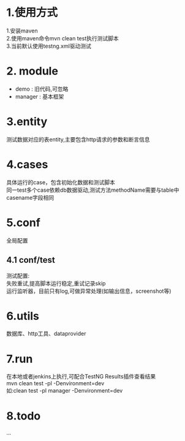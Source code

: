 # 1.使用方式
1.安装maven  
2.使用maven命令mvn clean test执行测试脚本  
3.当前默认使用testng.xml驱动测试  

# 2. module
* demo : 旧代码,可忽略
* manager : 基本框架 

# 3.entity
测试数据对应的表entity,主要包含http请求的参数和断言信息

# 4.cases
具体运行的case，包含初始化数据和测试脚本  
同一test多个case依赖db数据驱动,测试方法methodName需要与table中casename字段相同   

# 5.conf
全局配置
## 4.1 conf/test
测试配置:  
失败重试,提高脚本运行稳定,重试记录skip  
运行监听器，目前只有log,可做异常处理(如输出信息，screenshot等)  

# 6.utils
数据库、http工具、dataprovider

# 7.run
在本地或者jenkins上执行,可配合TestNG Results插件查看结果   
mvn clean test -pl <module-name>  -Denvironment=dev   
如:clean test -pl  manager   -Denvironment=dev
# 8.todo
...
